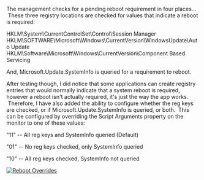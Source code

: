 The management checks for a pending reboot requirement in four places...  These three registry locations are checked for values that indicate a reboot is required:

HKLM\System\CurrentControlSet\Control\Session Manager\
HKLM\SOFTWARE\Microsoft\Windows\CurrentVersion\WindowsUpdate\Auto Update\
HKLM\Software\Microsoft\Windows\CurrentVersion\Component Based Servicing

And, Microsoft.Update.SystemInfo is queried for a requirement to reboot.

After testing though, I did notice that some applications can create registry entries that would normally indicate that a system reboot is required, however a reboot isn't actually required, it's just the way the app works.  Therefore, I have also added the ability to configure whether the reg keys are checked, or if Microsoft.Update.SystemInfo is queried, or both.  This can be configured by overriding the Script Arguments property on the monitor to one of these values:

"11" -- All reg keys and SystemInfo queried (Default)

"01" -- No reg keys checked, only SystemInfo queried

"10" -- All reg keys checked, SystemInfo not queried

[![Reboot Overrides](https://i1.wp.com/aquilaweb.net/wp-content/uploads/2015/07/RebootOverrides2-300x242.png?resize=300%2C242)](https://i1.wp.com/aquilaweb.net/wp-content/uploads/2015/07/RebootOverrides2.png)